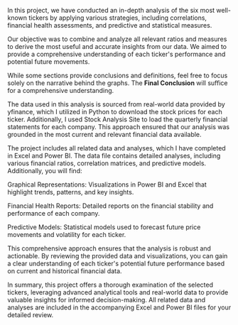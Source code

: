 In this project, we have conducted an in-depth analysis of the six most well-known tickers by applying various strategies, including correlations, financial health assessments, and predictive and statistical measures.

Our objective was to combine and analyze all relevant ratios and measures to derive the most useful and accurate insights from our data. We aimed to provide a comprehensive understanding of each ticker's performance and potential future movements.

While some sections provide conclusions and definitions, feel free to focus solely on the narrative behind the graphs. The **Final Conclusion** will suffice for a comprehensive understanding.

The data used in this analysis is sourced from real-world data provided by yfinance, which I utilized in Python to download the stock prices for each ticker. Additionally, I used Stock Analysis Site to load the quarterly financial statements for each company. This approach ensured that our analysis was grounded in the most current and relevant financial data available.

The project includes all related data and analyses, which I have completed in Excel and Power BI. The data file contains detailed analyses, including various financial ratios, correlation matrices, and predictive models. Additionally, you will find:

Graphical Representations: Visualizations in Power BI and Excel that highlight trends, patterns, and key insights.

Financial Health Reports: Detailed reports on the financial stability and performance of each company.

Predictive Models: Statistical models used to forecast future price movements and volatility for each ticker.

This comprehensive approach ensures that the analysis is robust and actionable. By reviewing the provided data and visualizations, you can gain a clear understanding of each ticker's potential future performance based on current and historical financial data.

In summary, this project offers a thorough examination of the selected tickers, leveraging advanced analytical tools and real-world data to provide valuable insights for informed decision-making. All related data and analyses are included in the accompanying Excel and Power BI files for your detailed review.
